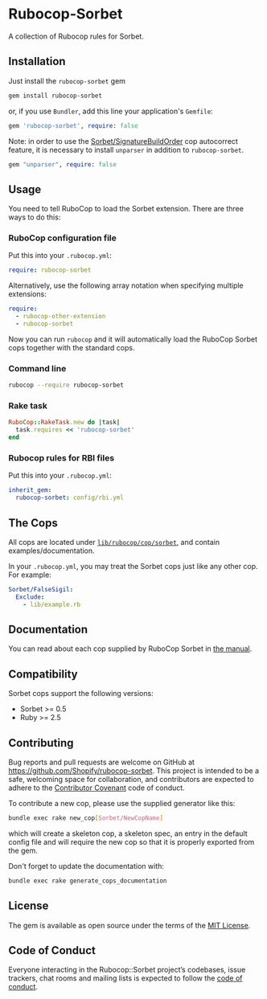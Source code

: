 # Rubocop-Sorbet

A collection of Rubocop rules for Sorbet.

## Installation

Just install the `rubocop-sorbet` gem

```sh
gem install rubocop-sorbet
```
or, if you use `Bundler`, add this line your application's `Gemfile`:

```ruby
gem 'rubocop-sorbet', require: false
```

Note: in order to use the [Sorbet/SignatureBuildOrder](https://github.com/Shopify/rubocop-sorbet/blob/main/manual/cops_sorbet.md#sorbetsignaturebuildorder) cop autocorrect feature, it is necessary
to install `unparser` in addition to `rubocop-sorbet`.

```ruby
gem "unparser", require: false
```

## Usage

You need to tell RuboCop to load the Sorbet extension. There are three ways to do this:

### RuboCop configuration file

Put this into your `.rubocop.yml`:

```yaml
require: rubocop-sorbet
```

Alternatively, use the following array notation when specifying multiple extensions:

```yaml
require:
  - rubocop-other-extension
  - rubocop-sorbet
```

Now you can run `rubocop` and it will automatically load the RuboCop Sorbet cops together with the standard cops.

### Command line

```sh
rubocop --require rubocop-sorbet
```

### Rake task

```ruby
RuboCop::RakeTask.new do |task|
  task.requires << 'rubocop-sorbet'
end
```

### Rubocop rules for RBI files

Put this into your `.rubocop.yml`:

```yaml
inherit_gem:
  rubocop-sorbet: config/rbi.yml
```

## The Cops
All cops are located under [`lib/rubocop/cop/sorbet`](lib/rubocop/cop/sorbet), and contain examples/documentation.

In your `.rubocop.yml`, you may treat the Sorbet cops just like any other cop. For example:

```yaml
Sorbet/FalseSigil:
  Exclude:
    - lib/example.rb
```

## Documentation

You can read about each cop supplied by RuboCop Sorbet in [the manual](manual/cops.md).

## Compatibility

Sorbet cops support the following versions:

- Sorbet >= 0.5
- Ruby >= 2.5

## Contributing

Bug reports and pull requests are welcome on GitHub at https://github.com/Shopify/rubocop-sorbet. This project is intended to be a safe, welcoming space for collaboration, and contributors are expected to adhere to the [Contributor Covenant](http://contributor-covenant.org) code of conduct.

To contribute a new cop, please use the supplied generator like this:

```sh
bundle exec rake new_cop[Sorbet/NewCopName]
```

which will create a skeleton cop, a skeleton spec, an entry in the default config file and will require the new cop so that it is properly exported from the gem.

Don't forget to update the documentation with:

```sh
bundle exec rake generate_cops_documentation
```

## License

The gem is available as open source under the terms of the [MIT License](https://github.com/Shopify/rubocop-sorbet/blob/main/LICENSE.txt).

## Code of Conduct

Everyone interacting in the Rubocop::Sorbet project’s codebases, issue trackers, chat rooms and mailing lists is expected to follow the [code of conduct](https://github.com/Shopify/rubocop-sorbet/blob/main/CODE_OF_CONDUCT.md).
